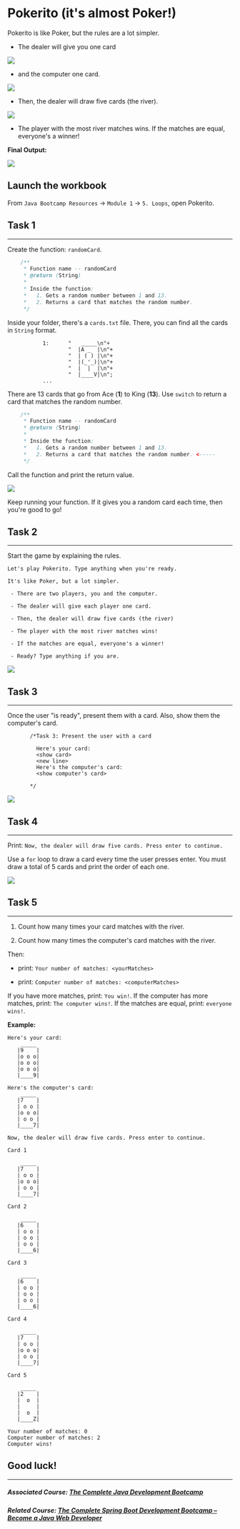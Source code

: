 # Pokerito (it's almost Poker!)

Pokerito is like Poker, but the rules are a lot simpler.

-   The dealer will give you one card

![](https://firebasestorage.googleapis.com/v0/b/learnthepart-75aed.appspot.com/o/images%2Fd9be7ac9-f456-42df-9e7c-248d17831daa?alt=media&token=3e607649-6193-42c9-b04c-af486e93c260)

-   and the computer one card.

![](https://firebasestorage.googleapis.com/v0/b/learnthepart-75aed.appspot.com/o/images%2Fd345c805-5042-4a89-801c-9a92f9067f17?alt=media&token=42f7795e-a14b-4bf0-b0d0-100a5c6c1b49)

-   Then, the dealer will draw five cards (the river).

![](https://firebasestorage.googleapis.com/v0/b/learnthepart-75aed.appspot.com/o/images%2F80881562-ad47-4fa1-a428-209da223e4de?alt=media&token=b0910eec-327c-4428-9868-f59e3998152c)

-   The player with the most river matches wins. If the matches are equal, everyone's a winner!

**Final Output:**

![](https://firebasestorage.googleapis.com/v0/b/learnthepart-75aed.appspot.com/o/images%2Faccfda26-38de-48ec-b322-10c950820536?alt=media&token=826227de-4bd5-4588-83be-44f4f404105c)

Launch the workbook
-------------------

From `Java Bootcamp Resources` -> `Module 1` -> `5. Loops`, open Pokerito.

## Task 1
------


Create the function: `randomCard`.

```java
    /**
     * Function name -- randomCard
     * @return (String)
     *
     * Inside the function:
     *   1. Gets a random number between 1 and 13.
     *   2. Returns a card that matches the random number.
     */
```

Inside your folder, there's a `cards.txt` file. There, you can find all the cards in `String` format.

```
           1﻿:      "   _____\n"﻿+
                   "  |A _  |\n"﻿+
                   "  | ( ) |\n"﻿+
                   "  |(_'_)|\n"﻿+
                   "  |  |  |\n"﻿+
                   "  |____V|\n"﻿;
           ...
```

There are 13 cards that go from Ace (**1**) to King (**13**). Use `switch` to return a card that matches the random number.

```java
    /**
     * Function name -- randomCard
     * @return (String)
     *
     * Inside the function:
     *   1. Gets a random number between 1 and 13.
     *   2. Returns a card that matches the random number. <-----
     */
```

Call the function and print the return value.

![](https://firebasestorage.googleapis.com/v0/b/learnthepart-75aed.appspot.com/o/images%2F6ec7e022-3457-4ee9-8cd3-4eec1f8c531c?alt=media&token=fb25b28b-e83a-433f-b03c-630b786e6f9e)

Keep running your function. If it gives you a random card each time, then you're good to go!

## Task 2
------

Start the game by explaining the rules.

`Let's play Pokerito. Type anything when you're ready.`

`It's like Poker, but a lot simpler.`

` - There are two players, you and the computer.`

` - The dealer will give each player one card.`

` - Then, the dealer will draw five cards (the river)`

` - The player with the most river matches wins!`

` - If the matches are equal, everyone's a winner!`

` - Ready? Type anything if you are.`

![](https://firebasestorage.googleapis.com/v0/b/learnthepart-75aed.appspot.com/o/images%2F6f3dfdbd-9c2c-499e-8d97-9951f10407e6?alt=media&token=fa11ab3d-c2f6-4f48-bcb4-86a4807930ee)

## Task 3
------

Once the user "is ready", present them with a card. Also, show them the computer's card.

```
       /*Task 3: Present the user with a card

         Here's your card:
         <show card>
         <new line>
         Here's the computer's card:
         <show computer's card>

       */
```

![](https://firebasestorage.googleapis.com/v0/b/learnthepart-75aed.appspot.com/o/images%2F411f4751-308d-4c58-9f65-9750b46f1838?alt=media&token=62df56f0-c31a-4f65-b72a-02ebd482a725)

## Task 4
------

Print: `Now, the dealer will draw five cards. Press enter to continue.`

Use a `for` loop to draw a card every time the user presses enter. You must draw a total of 5 cards and print the order of each one.

![](https://firebasestorage.googleapis.com/v0/b/learnthepart-75aed.appspot.com/o/images%2F4495930a-560f-4dc9-b65e-67db79c4d1eb?alt=media&token=b86f229b-b09e-4548-bcd1-42f513f8de23)

## Task 5
------

1.  Count how many times your card matches with the river.

2.  Count how many times the computer's card matches with the river.

Then:

-   print: `Your number of matches: <yourMatches>`

-   print: `Computer number of matches: <computerMatches>`

If you have more matches, print: `You win!`. If the computer has more matches, print: `The computer wins!`. If the matches are equal, print: `everyone wins!`.

**Example:**
```
Here's your card: 
    _____ 
   |﻿9    |
   |o o o|
   |o o o|
   |o o o|
   |____9|

Here's the computer's card: 
    _____ 
   |7    |
   | o o |
 ﻿  |o o o|
   | o o |
   |____7|
```

```
Now, the dealer will draw five cards. Press enter to continue﻿.
```

```
Card 1

    _____ 
   |7    |
   ﻿| o o |
   |o o o|
   | o o |
   |____7|

Card 2

    _____ 
   ﻿|6    |
   | o o |
   | o o |
   | o o |
   |____6|

Card 3

    _____ 
 ﻿  |6    |
   | o o |
   | o o |
   | o o |
   |____6|

Card 4

    _____ 
   |7    |
   ﻿| o o |
   |o o o|
   | o o |
   |____7|

Card 5

    _____
   |2 ﻿   |
   |  o  |
   |     |
   |  o  |
   |____Z|
```

```
Your number of matches: 0
Computer number of matches: 2
Computer wins!
```

## Good luck!
----------

##### Associated Course: [The Complete Java Development Bootcamp](https://udemy-redirect-app.herokuapp.com/java)
##### Related Course: [The Complete Spring Boot Development Bootcamp – Become a Java Web Developer](https://udemy-redirect-app.herokuapp.com/spring)